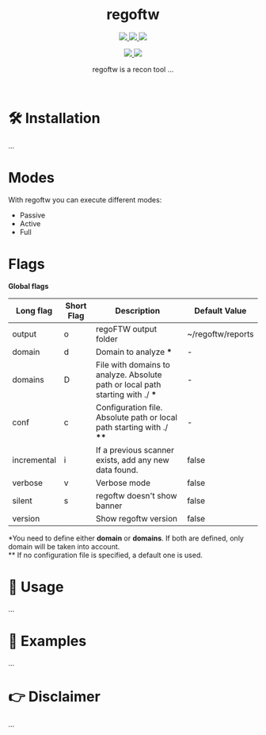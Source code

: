 <h1 align="center">
  <b>regoftw</b>
  <br>
</h1>
<p align="center">
  <a href="https://golang.org/dl/#stable">
    <img src="https://img.shields.io/badge/go-1.16-blue.svg?style=square&logo=go">
    
  </a>
   <a href="https://www.gnu.org/licenses/gpl-3.0.en.html">
    <img src="https://img.shields.io/badge/license-GNU-green.svg?style=square&logo=gnu">
  </a>
     <a href="https://github.com/reconseed/regoftw">
    <img src="https://img.shields.io/badge/version-0.01b-yellow.svg?style=square&logo=github">
  </a>
</p>
<p align="center">
 <a href="https://twitter.com/JosueEncinar">
    <img src="https://img.shields.io/badge/author-@JosueEncinar-orange.svg?style=square&logo=twitter">
  </a>
   <a href="https://twitter.com/six2dez1">
    <img src="https://img.shields.io/badge/author-@Six2dez1-orange.svg?style=square&logo=twitter">
  </a>
</p>


<p align="center">
regoftw is a recon tool ...
</p>
<br/>

# 🛠️ Installation 

...

# Modes

With regoftw you can execute different modes:

* Passive
* Active
* Full


# Flags

**Global flags**

| Long flag | Short Flag | Description | Default Value |
|-----------|------------|-------------|---------------|
|  output | o  |   regoFTW output folder  |    ~/regoftw/reports      |
|  domain | d  |   Domain to analyze **\*** |    -      |
|  domains | D  |   File with domains to analyze. Absolute path or local path starting with ./ **\*** |  -     |
|  conf | c |   Configuration file. Absolute path or local path starting with ./ **\*\***  |    -     |
| incremental | i | If a previous scanner exists, add any new data found. | false |
|  verbose | v    |    Verbose mode         |    false  |
|  silent | s   |  regoftw doesn't show banner |    false  |
| version | | Show regoftw version | false |

*You need to define either **domain** or **domains**. If both are defined, only domain will be taken into account.
<br>\*\* If no configuration file is specified, a default one is used.

# 👾 Usage

...

# 🚀 Examples

...

# 👉 Disclaimer

...